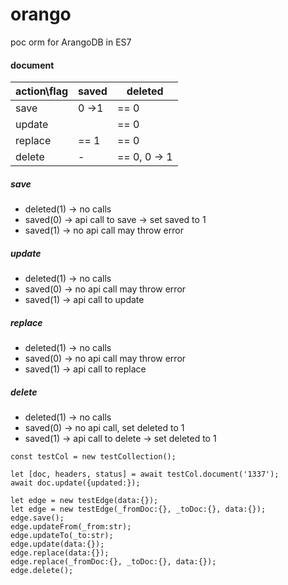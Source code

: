 # orango
poc orm for ArangoDB in ES7


#### document

action\flag | saved | deleted
 ---------- | ----- | --- 
save        | 0 ->1 | == 0 
update      |       | == 0
replace     | == 1  | == 0
delete      |   -   | == 0, 0 -> 1


##### save
* deleted(1) -> no calls
* saved(0) -> api call to save -> set saved to 1
* saved(1) -> no api call may throw error

##### update
* deleted(1) -> no calls
* saved(0) -> no api call may throw error
* saved(1) -> api call to update

##### replace
* deleted(1) -> no calls
* saved(0) -> no api call may throw error
* saved(1) -> api call to replace

##### delete
* deleted(1) -> no calls
* saved(0) -> no api call, set deleted to 1
* saved(1) -> api call to delete -> set deleted to 1


```es6
const testCol = new testCollection();

let [doc, headers, status] = await testCol.document('1337');
await doc.update({updated:});

let edge = new testEdge(data:{});
let edge = new testEdge(_fromDoc:{}, _toDoc:{}, data:{});
edge.save();
edge.updateFrom(_from:str);
edge.updateTo(_to:str);
edge.update(data:{});
edge.replace(data:{});
edge.replace(_fromDoc:{}, _toDoc:{}, data:{});
edge.delete();
```
